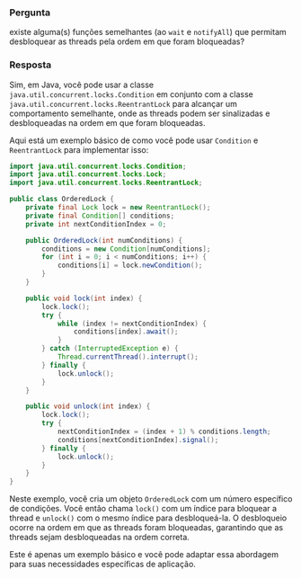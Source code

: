 ### Pergunta

existe alguma(s) funções semelhantes (ao `wait` e `notifyAll`) que permitam desbloquear as threads pela ordem em que foram bloqueadas?

### Resposta

Sim, em Java, você pode usar a classe `java.util.concurrent.locks.Condition` em conjunto com a classe `java.util.concurrent.locks.ReentrantLock` para alcançar um comportamento semelhante, onde as threads podem ser sinalizadas e desbloqueadas na ordem em que foram bloqueadas.

Aqui está um exemplo básico de como você pode usar `Condition` e `ReentrantLock` para implementar isso:

```java
import java.util.concurrent.locks.Condition;
import java.util.concurrent.locks.Lock;
import java.util.concurrent.locks.ReentrantLock;

public class OrderedLock {
    private final Lock lock = new ReentrantLock();
    private final Condition[] conditions;
    private int nextConditionIndex = 0;

    public OrderedLock(int numConditions) {
        conditions = new Condition[numConditions];
        for (int i = 0; i < numConditions; i++) {
            conditions[i] = lock.newCondition();
        }
    }

    public void lock(int index) {
        lock.lock();
        try {
            while (index != nextConditionIndex) {
                conditions[index].await();
            }
        } catch (InterruptedException e) {
            Thread.currentThread().interrupt();
        } finally {
            lock.unlock();
        }
    }

    public void unlock(int index) {
        lock.lock();
        try {
            nextConditionIndex = (index + 1) % conditions.length;
            conditions[nextConditionIndex].signal();
        } finally {
            lock.unlock();
        }
    }
}
```

Neste exemplo, você cria um objeto `OrderedLock` com um número específico de condições. Você então chama `lock()` com um índice para bloquear a thread e `unlock()` com o mesmo índice para desbloqueá-la. O desbloqueio ocorre na ordem em que as threads foram bloqueadas, garantindo que as threads sejam desbloqueadas na ordem correta.

Este é apenas um exemplo básico e você pode adaptar essa abordagem para suas necessidades específicas de aplicação.